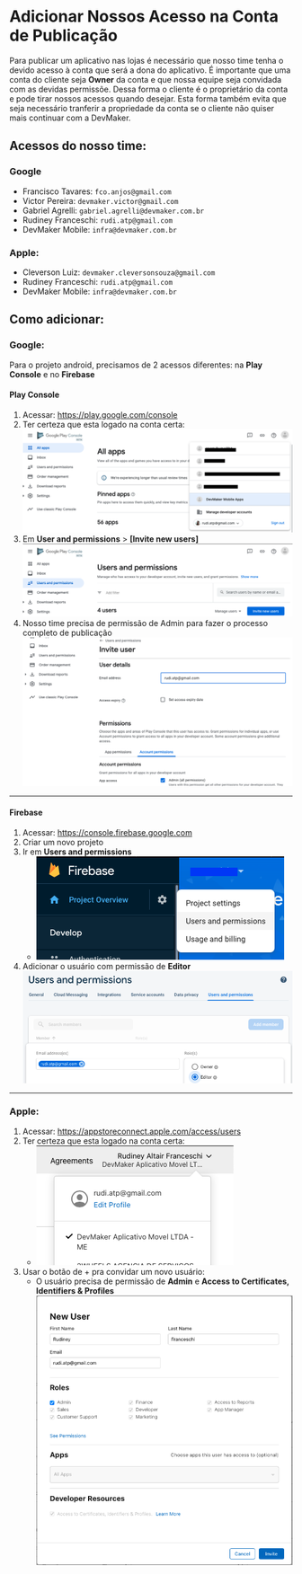 # Adicionar Nossos Acesso na Conta de Publicação

Para publicar um aplicativo nas lojas é necessário que nosso time tenha o devido acesso à conta que será a dona do aplicativo. É importante que uma conta do cliente seja **Owner** da conta e que nossa equipe seja convidada com as devidas permissõe. Dessa forma o cliente é o proprietário da conta e pode tirar nossos acessos quando desejar. Esta forma também evita que seja necessário tranferir a propriedade da conta se o cliente não quiser mais continuar com a DevMaker.

## Acessos do nosso time:

### Google
- Francisco Tavares: `fco.anjos@gmail.com`
- Victor Pereira: `devmaker.victor@gmail.com`
- Gabriel Agrelli: `gabriel.agrelli@devmaker.com.br`
- Rudiney Franceschi: `rudi.atp@gmail.com`
- DevMaker Mobile: `infra@devmaker.com.br`

### Apple:
- Cleverson Luiz: `devmaker.cleversonsouza@gmail.com`
- Rudiney Franceschi: `rudi.atp@gmail.com`
- DevMaker Mobile: `infra@devmaker.com.br`


## Como adicionar:

### Google:
Para o projeto android, precisamos de 2 acessos diferentes: na **Play Console** e no **Firebase**

#### Play Console
1. Acessar: https://play.google.com/console
1. Ter certeza que esta logado na conta certa:
    ![](./assets/add_devs_to_store_accounts/check_play_account.png)
1. Em **User and permissions** > **[Invite new users]**
    ![](./assets/add_devs_to_store_accounts/add_play_user.png)
1. Nosso time precisa de permissão de Admin para fazer o processo completo de publicação
    ![](./assets/add_devs_to_store_accounts/play_user_permissions.png)

--------------------------------

#### Firebase
1. Acessar: https://console.firebase.google.com
1. Criar um novo projeto
1. Ir em **Users and permissions**
    - ![](./assets/add_devs_to_store_accounts/add_firebase_user.png)
1. Adicionar o usuário com permissão de **Editor**
    ![](./assets/add_devs_to_store_accounts/firebase_permissions.png)

----------------------------------

### Apple:
1. Acessar: https://appstoreconnect.apple.com/access/users
1. Ter certeza que esta logado na conta certa:
    - ![](./assets/add_devs_to_store_accounts/check_apple_account.png)
1. Usar o botão de + pra convidar um novo usuário:
    - O usuário precisa de permissão de **Admin** e **Access to Certificates, Identifiers & Profiles**
    ![](./assets/add_devs_to_store_accounts/add_appledev.png)

